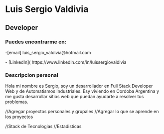 #  Luis Sergio Valdivia

## Developer

### Puedes encontrarme en:

<p align="left">
-[email] luis_sergio_valdivia@hotmail.com
</p>
<p align="left">
- [LinkedIn]( https://www.linkedin.com/in/luissergiovaldivia 
</p>

### Descripcion personal

<p align="left">
 Hola mi nombre es Sergio, soy un desarrollador en Full Stack Developer Web y de Automatismos Industriales. Esy viviendo en Cordoba Argentina y me gusta desarrollar sitios web que puedan ayudarte a resolver tus problemas.
</p>






//Agregar proyectos personales y grupales
    //Agregar lo que se aprende en los proyectos

//Stack de Tecnologias
//Estadisticas